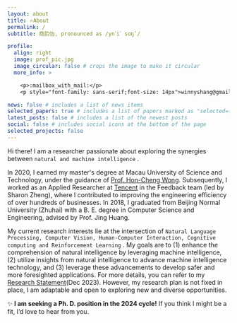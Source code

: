 ```yaml
---
layout: about
title: ⭐About
permalink: /
subtitle: 商韵怡, pronounced as /ynˋiˊ sɑŋˉ/

profile:
  align: right
  image: prof_pic.jpg
  image_circular: false # crops the image to make it circular
  more_info: >

    <p>:mailbox_with_mail:</p>
    <p style="font-family: sans-serif;font-size: 14px">winnyshang@gmail.com</p>

news: false # includes a list of news items
selected_papers: true # includes a list of papers marked as "selected={true}"
latest_posts: false # includes a list of the newest posts
social: false # includes social icons at the bottom of the page
selected_projects: false
---
```


Hi there! I am a researcher passionate about exploring the synergies between `natural and machine intelligence` . 

In 2020, I earned my master's degree at Macau University of Science and Technology, under the guidance of [Prof. Hon-Cheng Wong](https://www.must.edu.mo/en/scse/staff/wonghoncheng). Subsequently, I worked as an Applied Researcher at [Tencent](https://www.tencent.com/en-us) in the Feedback team (led by Sharon Zheng), where I contributed to improving the engineering efficiency of over hundreds of businesses. In 2018, I graduated from Beijing Normal University (Zhuhai) with a B. E. degree in Computer Science and Engineering, advised by Prof. Jing Huang.

My current research interests lie at the intersection of `Natural Language Processing, Computer Vision, Human-Computer Interaction, Cognitive computing and Reinforcement Learning` . My goals are to (1) enhance the comprehension of natural intelligence by leveraging machine intelligence, (2) utilize insights from natural intelligence to advance machine intelligence technology, and (3) leverage these advancements to develop safer and more foresighted applications. For more details, you can refer to my [Research Statement](https://winny-shang.github.io/assets/pdf/Research_Statement_Yunyi_Shang.pdf)(Dec 2023). However, my research plan is not fixed in place, I am adaptable and open to exploring new and diverse opportunities.

:sparkles: **I am seeking a Ph. D. position in the 2024 cycle!** If you think I might be a fit, I’d love to hear from you.
